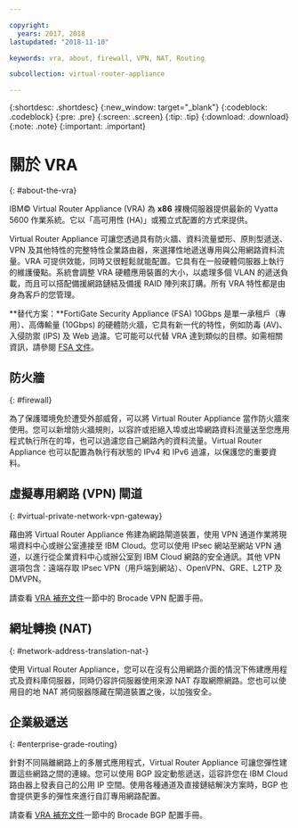 ```yaml
---

copyright:
  years: 2017, 2018
lastupdated: "2018-11-10"

keywords: vra, about, firewall, VPN, NAT, Routing

subcollection: virtual-router-appliance

---
```


{:shortdesc: .shortdesc}
{:new_window: target="_blank"}
{:codeblock: .codeblock}
{:pre: .pre}
{:screen: .screen}
{:tip: .tip}
{:download: .download}
{:note: .note}
{:important: .important}

# 關於 VRA
{: #about-the-vra}

IBM© Virtual Router Appliance (VRA) 為 **x86** 裸機伺服器提供最新的 Vyatta 5600 作業系統。它以「高可用性 (HA)」或獨立式配置的方式來提供。

Virtual Router Appliance 可讓您透過具有防火牆、資料流量塑形、原則型遞送、VPN 及其他特性的完整特性企業路由器，來選擇性地遞送專用與公用網路資料流量。VRA 可提供效能，同時又很輕鬆就能配置。它具有在一般硬體伺服器上執行的維護優點。系統會調整 VRA 硬體應用裝置的大小，以處理多個 VLAN 的遞送負載，而且可以搭配備援網路鏈結及備援 RAID 陣列來訂購。所有 VRA 特性都是由身為客戶的您管理。

**替代方案：**FortiGate Security Appliance (FSA) 10Gbps 是單一承租戶（專用）、高傳輸量 (10Gbps) 的硬體防火牆，它具有新一代的特性，例如防毒 (AV)、入侵防禦 (IPS) 及 Web 過濾。它可能可以代替 VRA 達到類似的目標。如需相關資訊，請參閱 [FSA 文件](/docs/infrastructure/fortigate-10g?topic=fortigate-10g-getting-started)。

## 防火牆
{: #firewall}

為了保護環境免於遭受外部威脅，可以將 Virtual Router Appliance 當作防火牆來使用。您可以新增防火牆規則，以容許或拒絕入埠或出埠網路資料流量送至您應用程式執行所在的埠，也可以過濾您自己網路內的資料流量。Virtual Router Appliance 也可以配置為執行有狀態的 IPv4 和 IPv6 過濾，以保護您的重要資料。

## 虛擬專用網路 (VPN) 閘道
{: #virtual-private-network-vpn-gateway}

藉由將 Virtual Router Appliance 佈建為網路閘道裝置，使用 VPN 通道作業將現場資料中心或辦公室連接至 IBM Cloud。您可以使用 IPsec 網站至網站 VPN 通道，以進行從企業資料中心或辦公室到 IBM Cloud 網路的安全通訊。其他 VPN 選項包含：遠端存取 IPsec VPN（用戶端到網站）、OpenVPN、GRE、L2TP 及 DMVPN。

請查看 [VRA 補充文件](/docs/infrastructure/virtual-router-appliance?topic=virtual-router-appliance-supplemental-vra-documentation)一節中的 Brocade VPN 配置手冊。

## 網址轉換 (NAT)
{: #network-address-translation-nat-}

使用 Virtual Router Appliance，您可以在沒有公用網路介面的情況下佈建應用程式及資料庫伺服器，同時仍容許伺服器使用來源 NAT 存取網際網路。您也可以使用目的地 NAT 將伺服器隱藏在閘道裝置之後，以加強安全。

## 企業級遞送
{: #enterprise-grade-routing}

針對不同隔離網路上的多層式應用程式，Virtual Router Appliance 可讓您彈性建置這些網路之間的連線。您可以使用 BGP 設定動態遞送，這容許您在 IBM Cloud 路由器上發表自己的公用 IP 空間。使用各種通道及直接鏈結解決方案時，BGP 也會提供更多的彈性來進行自訂專用網路配置。

請查看 [VRA 補充文件](/docs/infrastructure/virtual-router-appliance?topic=virtual-router-appliance-supplemental-vra-documentation)一節中的 Brocade BGP 配置手冊。
